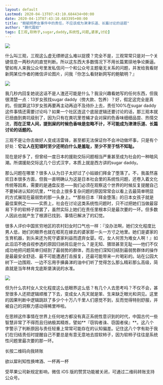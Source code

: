 ```yaml
---
layout: default
Lastmod: 2020-04-13T07:43:10.684434+00:00
date: 2020-04-13T07:43:10.683395+00:00
title: "鲍毓明养女事件中的责任，不应该成为津津乐道、长篇讨论的话题"
author: "蕨代霜蛟"
tags: [三观,软柿子,sugar,daddy,系统性,问题,婆家,讨论]
---
```


![](https://images.weserv.nl/?url=https%3A//mmbiz.qpic.cn/mmbiz_png/uOPhN96TXI2o6N28HHQGkfv3bbXadK8vEGmuYYAHoia7FvqCb7ibhMlqTVl3WMGXrfibQIExEjvxvAtDwwRjsBHGw/640%3Fwx_fmt%3Dpng)

什么叫三观，三观这么虚无缥缈这么难以捉摸？完全不是，三观常常只是对一个关键信息一两秒内的直觉判断。所以这东西大多数情况下不用长篇累牍地争论撕逼。譬如有人来我公众号里发私信问一个和公众号主题毫无关系的问题，并发给我看财新网某位作者的微信评论图片，问我『你怎么看财新网写的鲍毓明？』

![](https://images.weserv.nl/?url=https%3A//mmbiz.qpic.cn/mmbiz_jpg/uOPhN96TXI2o6N28HHQGkfv3bbXadK8vU4GCiaK8I7xfRq6GLDw6El1Qfjia5ibMiciaRIn96gB4mxFIOJ1aSYLm4Mg/640%3Fwx_fmt%3Djpeg)

我几秒内回复她说这话不是人渣还可能是什么？我没兴趣看她写的任何东西，但我很清楚一点：13岁女孩找sugar daddy（傍大款、包养）？好，假定这完全是真的。但就算这13岁女孩再要再主动再迫不及待扑上去，责任100%在sugar daddy这件事情还需要讨论吗？如果一个社区连这个底层逻辑还要讨论的话，那三观本就已扭曲到粪坑级别了，因为只有在粪坑里苍蝇才会对屎的色香味细细品尝、热情交流，**而在正常人间，提到屎的时候色香味是忽略不计，不可能成为津津乐道、长篇讨论的话题的。**

三观不是让你去做好人变成活雷锋，甚至都无法保证你不会冲动做坏事，只是有个好处：**它让人在犯错时至少还明白什么是羞耻，至少不至于恬不知耻。**

现在是好多了，但曾经一度日本的援助交际问题相当严重甚至成为社会的一种暗风潮。所谓援助交际这几个日式汉字，本质上就是西方讲的sugar daddy。

那么问题在哪里？很多人认为日子太好过了小姑娘们拜金了堕落了。不，我虽然喜欢日本很多方面，但我一直明确认为这是日本社会里的系统性问题，还卷入着文化传统等因素，需要的是通盘反思——我们必须在观察这个世界的时候反复提醒自己不要掉进认知的坑里，**社会上很多复杂问题的原因常常会以看上去最简单明显的方式展现在最弱势的那一头身上。**那些日本『拜金堕落』的日本女孩子就是最佳案例之一——实质上，社会在讨论这类系统性问题时，只不过把她们当做最容易下手的软柿子捏罢了，虽然实际上她们在责任里根本只是最次要的一环。但多数人因此也就产生了根源已找到、事情已解决了的幻觉。

很多人评价中国贫穷地区的农村妇女时口气也一样：『没办法啊，她们文化程度比男人低，她们的眼界也就在框死在嫁去的婆家那一头一方寸之地里。她们是婆家的生育机器，到头来还为死守婆家利益而遗弃女婴。哎，女人何苦为难女人啊！』如此滔滔不绝自视参透的原因归纳背后是什么？是无知、猥琐甚至无耻——他们不仅成功地把问题简单归结到了最弱势的群体，而且他们深知归结到最弱势群体的操作是最最安全舒适、最不可能遭遇打击报复，还最可能带来一片喝彩的。站在公园大树下一边围观、一边不忘用手擤鼻涕的油中们听了觉得怎么那么精彩那么高级，简直就是当年林肯戈底斯堡演说的水准。

![](https://images.weserv.nl/?url=https%3A//mmbiz.qpic.cn/mmbiz_jpg/uOPhN96TXI2o6N28HHQGkfv3bbXadK8vraCWy7f2yD2kAvLyHOnI6jbG6OcgUuY8AqUCPWbpiauZ59IV7b19NsQ/640%3Fwx_fmt%3Djpeg)

但为什么农村女人文化程度这么低眼界这么低？有几个人去思考吗？不仅不会，甚至很多人还把逻辑顺推了下去，变成女人先天就是笨、生来缺乏眼光和洞见。这里的因果判断中逻辑跳跃了多少个十万八千里人们感觉不到，反而觉得特别舒服，并被自己的洞察力感动得稀里哗啦。

在思辨这件事情在世界上任何地方都没有真正系统性意识到的时代，中国古代一些智慧非常了不得而且归纳极其精炼，譬如**『窃钩者诛、窃国者侯』**。这八个字警示了判断原因与责任轻重上常常可能存在的认知偏差。记住这八个字有助于我们在归结责任时提醒自己不要总是有意无意地去捏软柿子，因为软柿子往往是系统性问题里最次要的那一环。

长按二维码向我转账

欲以犀利知性换啤酒、一杯再一杯

受苹果公司新规定影响，微信 iOS 版的赞赏功能被关闭，可通过二维码转账支持公众号。

